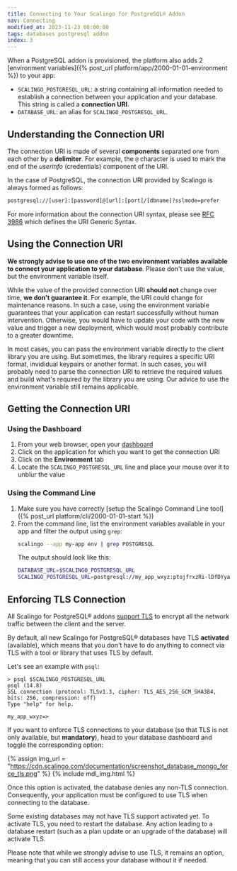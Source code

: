 ```yaml
---
title: Connecting to Your Scalingo for PostgreSQL® Addon
nav: Connecting
modified_at: 2023-11-23 00:00:00
tags: databases postgresql addon
index: 3
---
```


When a PostgreSQL addon is provisioned, the platform also adds 2 [environment
variables]({% post_url platform/app/2000-01-01-environment %}) to your app:

- `SCALINGO_POSTGRESQL_URL`: a string containing all information needed to
  establish a connection between your application and your database. This
  string is called a **connection URI**.
- `DATABASE_URL`: an alias for `SCALINGO_POSTGRESQL_URL`.


## Understanding the Connection URI

The connection URI is made of several **components** separated one from each
other by a **delimiter**. For example, the `@` character is used to mark the
end of the *userinfo* (credentials) component of the URI.

In the case of PostgreSQL, the connection URI provided by Scalingo is always
formed as follows:

```bash
postgresql://[user]:[password]@[url]:[port]/[dbname]?sslmode=prefer
```

For more information about the connection URI syntax, please see
[RFC 3986](https://datatracker.ietf.org/doc/html/rfc3986) which defines the URI
Generic Syntax.


## Using the Connection URI

**We strongly advise to use one of the two environment variables available to
connect your application to your database**. Please don't use the value, but
the environment variable itself.

While the value of the provided connection URI **should not** change over time,
**we don't guarantee it**. For example, the URI could change for maintenance
reasons. In such a case, using the environment variable guarantees that your
application can restart successfully without human intervention. Otherwise, you
would have to update your code with the new value and trigger a new deployment,
which would most probably contribute to a greater downtime.

In most cases, you can pass the environment variable directly to the client
library you are using. But sometimes, the library requires a specific URI
format, invididual keypairs or another format. In such cases, you will probably
need to parse the connection URI to retrieve the required values and build
what's required by the library you are using. Our advice to use the environment
variable still remains applicable.


## Getting the Connection URI

### Using the Dashboard

1. From your web browser, open your [dashboard]()
2. Click on the application for which you want to get the connection URI
3. Click on the **Environment** tab
4. Locate the `SCALINGO_POSTGRESQL_URL` line and place your mouse over it to
   unblur the value

### Using the Command Line

1. Make sure you have correctly [setup the Scalingo Command Line tool]({% post_url platform/cli/2000-01-01-start %})
2. From the command line, list the environment variables available in your app
   and filter the output using `grep`:
   ```bash
   scalingo --app my-app env | grep POSTGRESQL
   ```
   The output should look like this:
   ```bash
   DATABASE_URL=$SCALINGO_POSTGRESQL_URL
   SCALINGO_POSTGRESQL_URL=postgresql://my_app_wxyz:ptojfrxzRi-lDfDYyahe@my-app-wxyz.postgresql.a.osc-fr1.scalingo-dbs.com:31000/my_app_wxyz?sslmode=prefer
   ```


## Enforcing TLS Connection

All Scalingo for PostgreSQL® addons [support TLS](https://www.postgresql.org/docs/current/static/ssl-tcp.html)
to encrypt all the network traffic between the client and the server.

By default, all new Scalingo for PostgreSQL® databases have TLS **activated**
(available), which means that you don't have to do anything to connect via TLS
with a tool or library that uses TLS by default.

Let's see an example with `psql`:

```shell
> psql $SCALINGO_POSTGRESQL_URL
psql (14.8)
SSL connection (protocol: TLSv1.3, cipher: TLS_AES_256_GCM_SHA384, bits: 256, compression: off)
Type "help" for help.

my_app_wxyz=>
```

If you want to enforce TLS connections to your database (so that TLS is
not only available, but **mandatory**), head to your database dashboard and
toggle the corresponding option:

{% assign img_url = "https://cdn.scalingo.com/documentation/screenshot_database_mongo_force_tls.png" %}
{% include mdl_img.html %}

Once this option is activated, the database denies any non-TLS connection.
Consequently, your application must be configured to use TLS when connecting to
the database.

Some existing databases may not have TLS support activated yet. To activate
TLS, you need to restart the database. Any action leading to a database
restart (such as a plan update or an upgrade of the database) will activate
TLS.

Please note that while we strongly advise to use TLS, it remains an option,
meaning that you can still access your database without it if needed.
